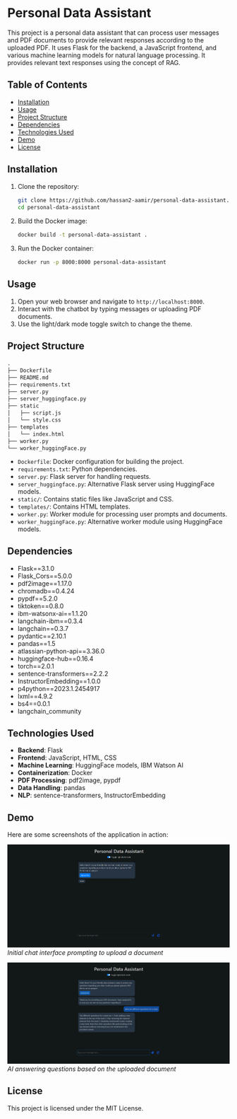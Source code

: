 # Personal Data Assistant

This project is a personal data assistant that can process user messages and PDF documents to provide relevant responses according to the uploaded PDF. It uses Flask for the backend, a JavaScript frontend, and various machine learning models for natural language processing. It provides relevant text responses using the concept of RAG.

## Table of Contents

- [Installation](#installation)
- [Usage](#usage)
- [Project Structure](#project-structure)
- [Dependencies](#dependencies)
- [Technologies Used](#technologies-used)
- [Demo](#demo)
- [License](#license)

## Installation

1. Clone the repository:
    ```sh
    git clone https://github.com/hassan2-aamir/personal-data-assistant.git
    cd personal-data-assistant
    ```

2. Build the Docker image:
    ```sh
    docker build -t personal-data-assistant .
    ```

3. Run the Docker container:
    ```sh
    docker run -p 8000:8000 personal-data-assistant
    ```

## Usage

1. Open your web browser and navigate to `http://localhost:8000`.
2. Interact with the chatbot by typing messages or uploading PDF documents.
3. Use the light/dark mode toggle switch to change the theme.

## Project Structure

```
.
├── Dockerfile
├── README.md
├── requirements.txt
├── server.py
├── server_huggingface.py
├── static
│   ├── script.js
│   └── style.css
├── templates
│   └── index.html
├── worker.py
└── worker_huggingFace.py
```

- `Dockerfile`: Docker configuration for building the project.
- `requirements.txt`: Python dependencies.
- `server.py`: Flask server for handling requests.
- `server_huggingface.py`: Alternative Flask server using HuggingFace models.
- `static/`: Contains static files like JavaScript and CSS.
- `templates/`: Contains HTML templates.
- `worker.py`: Worker module for processing user prompts and documents.
- `worker_huggingFace.py`: Alternative worker module using HuggingFace models.

## Dependencies

- Flask==3.1.0
- Flask_Cors==5.0.0
- pdf2image==1.17.0
- chromadb==0.4.24
- pypdf==5.2.0
- tiktoken==0.8.0
- ibm-watsonx-ai==1.1.20
- langchain-ibm==0.3.4
- langchain==0.3.7
- pydantic==2.10.1
- pandas==1.5
- atlassian-python-api==3.36.0
- huggingface-hub==0.16.4
- torch==2.0.1
- sentence-transformers==2.2.2
- InstructorEmbedding==1.0.0
- p4python==2023.1.2454917
- lxml==4.9.2
- bs4==0.0.1
- langchain_community

## Technologies Used

- **Backend**: Flask
- **Frontend**: JavaScript, HTML, CSS
- **Machine Learning**: HuggingFace models, IBM Watson AI
- **Containerization**: Docker
- **PDF Processing**: pdf2image, pypdf
- **Data Handling**: pandas
- **NLP**: sentence-transformers, InstructorEmbedding

## Demo

Here are some screenshots of the application in action:

![Initial Chat Screen](demo/privateAI1.png)
*Initial chat interface prompting to upload a document*

![Question Answering](demo/privateAI.png)
*AI answering questions based on the uploaded document*

## License

This project is licensed under the MIT License.
